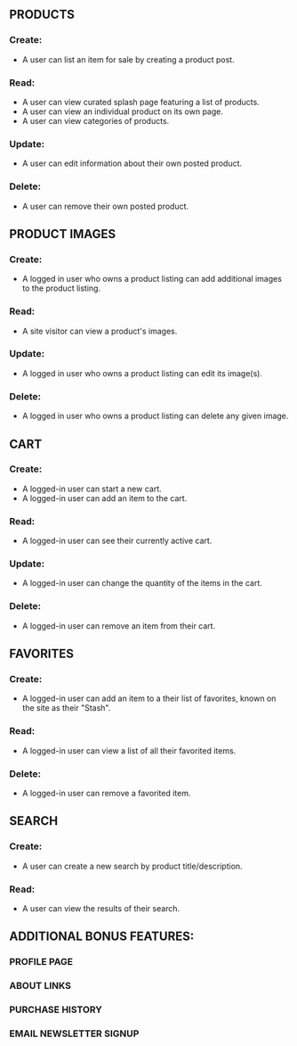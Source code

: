 ## PRODUCTS

### Create:

- A user can list an item for sale by creating a product post.

### Read:

- A user can view curated splash page featuring a list of products.
- A user can view an individual product on its own page.
- A user can view categories of products.

### Update:

- A user can edit information about their own posted product.

### Delete:

- A user can remove their own posted product.

## PRODUCT IMAGES

### Create:

- A logged in user who owns a product listing can add additional images to the product listing.

### Read:

- A site visitor can view a product's images.

### Update:

- A logged in user who owns a product listing can edit its image(s).

### Delete:

- A logged in user who owns a product listing can delete any given image.

## CART

### Create:

- A logged-in user can start a new cart.
- A logged-in user can add an item to the cart.

### Read:

- A logged-in user can see their currently active cart.

### Update:

- A logged-in user can change the quantity of the items in the cart.

### Delete:

- A logged-in user can remove an item from their cart.

## FAVORITES

### Create:

- A logged-in user can add an item to a their list of favorites, known on the site as their "Stash".

### Read:

- A logged-in user can view a list of all their favorited items.

### Delete:

- A logged-in user can remove a favorited item.

## SEARCH

### Create:

- A user can create a new search by product title/description.

### Read:

- A user can view the results of their search.

## ADDITIONAL BONUS FEATURES:

### PROFILE PAGE
### ABOUT LINKS
### PURCHASE HISTORY
### EMAIL NEWSLETTER SIGNUP
